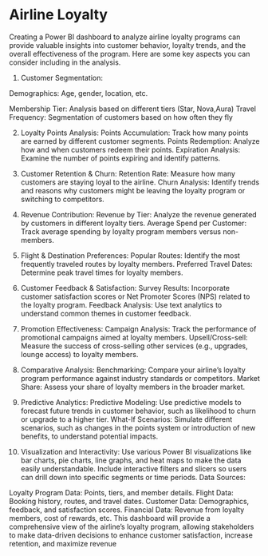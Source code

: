 # Airline Loyalty


Creating a Power BI dashboard to analyze airline loyalty programs can provide valuable insights into customer behavior, loyalty trends, and the overall effectiveness of the program. Here are some key aspects you can consider including in the analysis.

1. Customer Segmentation:

 Demographics: Age, gender, location, etc.

Membership Tier: 
Analysis based on different tiers (Star, Nova,Aura)
Travel Frequency: Segmentation of customers based on how often they fly


2. Loyalty Points Analysis:
Points Accumulation: Track how many points are earned by different customer segments.
Points Redemption: Analyze how and when customers redeem their points.
Expiration Analysis: Examine the number of points expiring and identify patterns.

3. Customer Retention & Churn:
Retention Rate: Measure how many customers are staying loyal to the airline.
Churn Analysis: Identify trends and reasons why customers might be leaving the loyalty program or switching to competitors.

4. Revenue Contribution:
Revenue by Tier: Analyze the revenue generated by customers in different loyalty tiers.
Average Spend per Customer: Track average spending by loyalty program members versus non-members.

5. Flight & Destination Preferences:
Popular Routes: Identify the most frequently traveled routes by loyalty members.
Preferred Travel Dates: Determine peak travel times for loyalty members.

6. Customer Feedback & Satisfaction:
Survey Results: Incorporate customer satisfaction scores or Net Promoter Scores (NPS) related to the loyalty program.
Feedback Analysis: Use text analytics to understand common themes in customer feedback.

7. Promotion Effectiveness:
Campaign Analysis: Track the performance of promotional campaigns aimed at loyalty members.
Upsell/Cross-sell: Measure the success of cross-selling other services (e.g., upgrades, lounge access) to loyalty members.

8. Comparative Analysis:
Benchmarking: Compare your airline’s loyalty program performance against industry standards or competitors.
Market Share: Assess your share of loyalty members in the broader market.

9. Predictive Analytics:
Predictive Modeling: Use predictive models to forecast future trends in customer behavior, such as likelihood to churn or upgrade to a higher tier.
What-If Scenarios: Simulate different scenarios, such as changes in the points system or introduction of new benefits, to understand potential impacts.

10. Visualization and Interactivity:
Use various Power BI visualizations like bar charts, pie charts, line graphs, and heat maps to make the data easily understandable.
Include interactive filters and slicers so users can drill down into specific segments or time periods.
Data Sources:

Loyalty Program Data: Points, tiers, and member details.
Flight Data: Booking history, routes, and travel dates.
Customer Data: Demographics, feedback, and satisfaction scores.
Financial Data: Revenue from loyalty members, cost of rewards, etc.
This dashboard will provide a comprehensive view of the airline’s loyalty program, allowing stakeholders to make data-driven decisions to enhance customer satisfaction, increase retention, and maximize revenue
